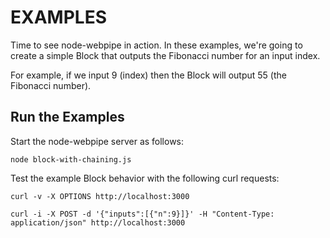 # EXAMPLES

Time to see node-webpipe in action. In these examples, we're going to create a simple Block that outputs the Fibonacci number for an input index.

For example, if we input 9 (index) then the Block will output 55 (the Fibonacci number). 

## Run the Examples

Start the node-webpipe server as follows:

	node block-with-chaining.js

Test the example Block behavior with the following curl requests:

	curl -v -X OPTIONS http://localhost:3000
	
	curl -i -X POST -d '{"inputs":[{"n":9}]}' -H "Content-Type: application/json" http://localhost:3000
